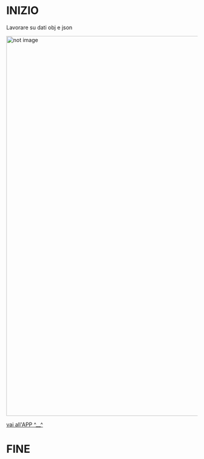 # INIZIO

Lavorare su dati obj e json

<img src="img/screen-shoot.png" width="1000" hight="500" alt="not image" />

<a href="https://ivanpierdeveloper.github.io/obj-json/" target="_blank">vai all'APP ^__^</a>
# FINE
